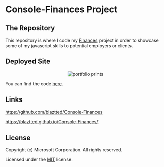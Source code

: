 # Console-Finances Project

## The Repository

This repository is where I code my [Finances](https://github.com/blaztted/Console-Finances) project in order to showcase some of my javascript skills to potential employers or clients.

## Deployed Site

<p align="center">
  <img alt="portfolio prints" src="./images/port-print.png">

You can find the code [here](https://blaztted.github.io/Console-Finances/).

</p>

## Links

https://github.com/blaztted/Console-Finances

https://blaztted.github.io/Console-Finances/

## License

Copyright (c) Microsoft Corporation. All rights reserved.

Licensed under the [MIT](LICENSE.txt) license.
